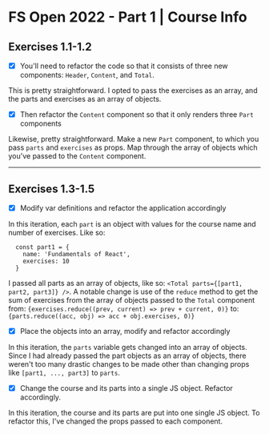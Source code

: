 # FS Open 2022 - Part 1 | Course Info

## Exercises 1.1-1.2

- [x] You'll need to refactor the code so that it consists of three new components: `Header`, `Content`, and `Total`.

This is pretty straightforward. I opted to pass the exercises as an array, and the parts and exercises as an array of objects.

- [x] Then refactor the `Content` component so that it only renders three `Part` components

Likewise, pretty straightforward. Make a new `Part` component, to which you pass `parts` and `exercises` as props. Map through the array of objects which you've passed to the `Content` component.

---

## Exercises 1.3-1.5

- [x] Modify var definitions and refactor the application accordingly

In this iteration, each `part` is an object with values for the course name and number of exercises. Like so:

```
  const part1 = {
    name: 'Fundamentals of React',
    exercises: 10
  }
```

I passed all parts as an array of objects, like so: `<Total parts={[part1, part2, part3]} />`. A notable change is use of the `reduce` method to get the sum of exercises from the array of objects passed to the `Total` component from: `{exercises.reduce((prev, current) => prev + current, 0)}` to: `{parts.reduce((acc, obj) => acc + obj.exercises, 0)}`

- [x] Place the objects into an array, modify and refactor accordingly

In this iteration, the `parts` variable gets changed into an array of objects. Since I had already passed the part objects as an array of objects, there weren't too many drastic changes to be made other than changing props like `[part1, ..., part3]` to `parts`.

- [x] Change the course and its parts into a single JS object. Refactor accordingly.

In this iteration, the course and its parts are put into one single JS object. To refactor this, I've changed the props passed to each component.
